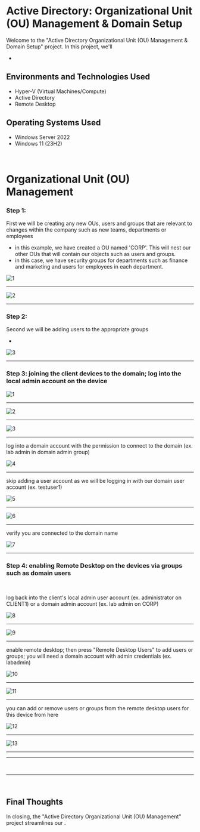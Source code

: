 <h1> Active Directory: Organizational Unit (OU) Management & Domain Setup </h1>


<p>Welcome to the "Active Directory Organizational Unit (OU) Management & Domain Setup" project. In this project, we'll  </p>

-  

<h2>Environments and Technologies Used</h2>

- Hyper-V (Virtual Machines/Compute)
- Active Directory
- Remote Desktop


<h2>Operating Systems Used </h2>

- Windows Server 2022
- Windows 11 (23H2)


<br>



<h1>Organizational Unit (OU) Management</h1>

<h3>Step 1: </h3>
<p>First we will be creating any new OUs, users and groups that are relevant to changes within the company such as new teams, departments or employees </p>

- in this example, we have created a OU named 'CORP'. This will nest our other OUs that will contain our objects such as users and groups.
- in this case, we have security groups for departments such as finance and marketing and users for employees in each department.

![1](https://github.com/user-attachments/assets/6cfc904c-8828-4b03-90ce-fd39f509e9b3)

____

![2](https://github.com/user-attachments/assets/43839d64-2072-4d43-a04e-1e7cd7a3b707)


____


<h3>Step 2: </h3>
<p>Second we will be adding users to the appropriate groups </p>

- 

![3](https://github.com/user-attachments/assets/48c9dbcd-26d5-4abb-942a-fb2165b6e2f6)



____


<h3>Step 3: joining the client devices to the domain; log into the local admin account on the device </h3>
<p> </p>


![1](https://github.com/user-attachments/assets/42b21543-8c8a-4ac3-8687-97206f453d0f)


____


![2](https://github.com/user-attachments/assets/6dec5922-4bf0-4995-8647-840cf0c88d02)


____


![3](https://github.com/user-attachments/assets/96ec8827-4f78-45ce-a9bd-987510e5a8ee)


____


log into a domain account with the permission to connect to the domain (ex. lab admin in domain admin group)


![4](https://github.com/user-attachments/assets/3af805c2-aeef-45f2-b348-7cfd669ee256)


____


skip adding a user account as we will be logging in with our domain user account (ex. testuser1)


![5](https://github.com/user-attachments/assets/cff70d5e-422d-4d26-8886-962a1a20f0df)


____





![6](https://github.com/user-attachments/assets/af04abee-6998-4dd5-8e22-2d67550eb43c)


____

verify you are connected to the domain name

![7](https://github.com/user-attachments/assets/11ee7c68-fb66-4cb6-8240-fbc476f38ea3)


____
<h3>Step 4: enabling Remote Desktop on the devices via groups such as domain users </h3>
<p> </p>

<br>

log back into the client's local admin user account (ex. administrator on CLIENT1) or a domain admin account (ex. lab admin on CORP)

![8](https://github.com/user-attachments/assets/f45049e6-232d-411c-b85a-1f6ebff4768b)



____


![9](https://github.com/user-attachments/assets/b2703a48-9189-4712-aad6-ff027020954f)


____

enable remote desktop; then press "Remote Desktop Users" to add users or groups; you will need a domain account with admin credentials (ex. labadmin)


![10](https://github.com/user-attachments/assets/e02b4356-6bc0-4601-b515-51d32d3bd8f3)


____

![11](https://github.com/user-attachments/assets/45e3dfff-5b02-42fd-b4bf-6b92e20a4f46)


____
you can add or remove users or groups from the remote desktop users for this device from here

![12](https://github.com/user-attachments/assets/4bcabd40-7c77-4f7b-b4ff-023b1fa1cb05)



____


![13](https://github.com/user-attachments/assets/f021b201-c197-470b-a01b-fa1105e01048)



____




____
<br>

____




<br>



<h2> Final Thoughts </h2>

<p> In closing, the "Active Directory Organizational Unit (OU) Management" project streamlines our  .</p>

